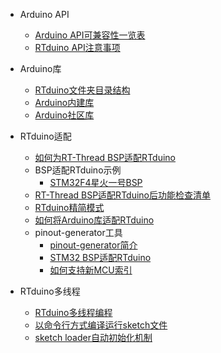 - Arduino API
  - [Arduino API可兼容性一览表](/zh/manual/api/api-compatibility.md)
  - [RTduino API注意事项](/zh/manual/api/api-notice.md)
- Arduino库
  - [RTduino文件夹目录结构](/zh/manual/libraries/dir-structure.md)
  - [Arduino内建库](/zh/manual/libraries/buildin-libraries.md)
  - [Arduino社区库](/zh/manual/libraries/community-libraries.md)

- RTduino适配
  - [如何为RT-Thread BSP适配RTduino](/zh/manual/adapt/bsp/bsp-adaption.md)
  - BSP适配RTduino示例
    - [STM32F4星火一号BSP](/zh/manual/adapt/bsp/examples/stm32f4-rt-spark/stm32f4-rt-spark.md)
  - [RT-Thread BSP适配RTduino后功能检查清单](/zh/manual/adapt/bsp/func-checklist.md)
  - [RTduino精简模式](/zh/manual/adapt/tinymode.md)
  - [如何将Arduino库适配RTduino](/zh/manual/adapt/libraries.md)
  - pinout-generator工具
    - [pinout-generator简介](/zh/manual/adapt/bsp/pinout-generator/pinout-generator.md)
    - [STM32 BSP适配RTduino](/zh/manual/adapt/bsp/pinout-generator/stm32/pinout-generator-stm32.md)
    - [如何支持新MCU索引](/zh/manual/adapt/bsp/pinout-generator/add-mcu.md)

- RTduino多线程
  - [RTduino多线程编程](/zh/manual/multi-threading/multi-threading-programming.md)
  - [以命令行方式编译运行sketch文件](/zh/manual/multi-threading/sketch.md)
  - [sketch loader自动初始化机制](/zh/manual/multi-threading/sketch-loader.md)
